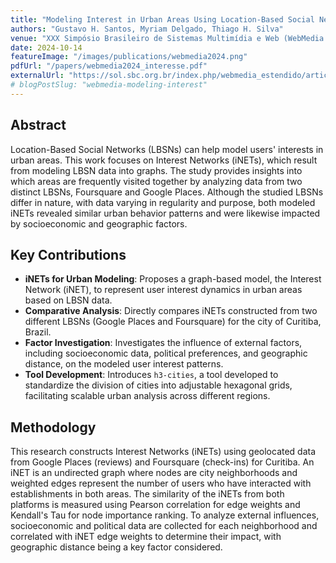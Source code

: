 ```yaml
---
title: "Modeling Interest in Urban Areas Using Location-Based Social Networks"
authors: "Gustavo H. Santos, Myriam Delgado, Thiago H. Silva"
venue: "XXX Simpósio Brasileiro de Sistemas Multimídia e Web (WebMedia 2024)"
date: 2024-10-14
featureImage: "/images/publications/webmedia2024.png"
pdfUrl: "/papers/webmedia2024_interesse.pdf"
externalUrl: "https://sol.sbc.org.br/index.php/webmedia_estendido/article/view/30478"
# blogPostSlug: "webmedia-modeling-interest"
---
```


## Abstract

Location-Based Social Networks (LBSNs) can help model users' interests in urban areas. This work focuses on Interest Networks (iNETs), which result from modeling LBSN data into graphs. The study provides insights into which areas are frequently visited together by analyzing data from two distinct LBSNs, Foursquare and Google Places. Although the studied LBSNs differ in nature, with data varying in regularity and purpose, both modeled iNETs revealed similar urban behavior patterns and were likewise impacted by socioeconomic and geographic factors.

## Key Contributions

- **iNETs for Urban Modeling**: Proposes a graph-based model, the Interest Network (iNET), to represent user interest dynamics in urban areas based on LBSN data.
- **Comparative Analysis**: Directly compares iNETs constructed from two different LBSNs (Google Places and Foursquare) for the city of Curitiba, Brazil.
- **Factor Investigation**: Investigates the influence of external factors, including socioeconomic data, political preferences, and geographic distance, on the modeled user interest patterns.
- **Tool Development**: Introduces `h3-cities`, a tool developed to standardize the division of cities into adjustable hexagonal grids, facilitating scalable urban analysis across different regions.

## Methodology

This research constructs Interest Networks (iNETs) using geolocated data from Google Places (reviews) and Foursquare (check-ins) for Curitiba. An iNET is an undirected graph where nodes are city neighborhoods and weighted edges represent the number of users who have interacted with establishments in both areas. The similarity of the iNETs from both platforms is measured using Pearson correlation for edge weights and Kendall's Tau for node importance ranking. To analyze external influences, socioeconomic and political data are collected for each neighborhood and correlated with iNET edge weights to determine their impact, with geographic distance being a key factor considered.
